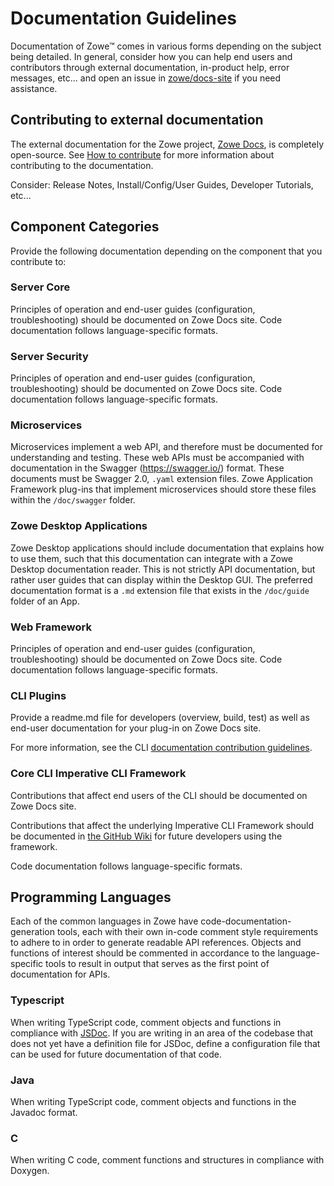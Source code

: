 # Documentation Guidelines

Documentation of Zowe&trade; comes in various forms depending on the subject being detailed. In general, consider how you can help end users and contributors through external documentation, in-product help, error messages, etc... and open an issue in [zowe/docs-site](https://github.com/zowe/docs-site) if you need assistance.

## Contributing to external documentation 
The external documentation for the Zowe project, [Zowe Docs](https://docs.zowe.org/), is completely open-source. See [How to contribute](../contributing.md) for more information about contributing to the documentation.

Consider: Release Notes, Install/Config/User Guides, Developer Tutorials, etc... 

## Component Categories

Provide the following documentation depending on the component that you contribute to: 

### Server Core

Principles of operation and end-user guides (configuration, troubleshooting) should be documented on Zowe Docs site. Code documentation follows language-specific formats.

### Server Security

Principles of operation and end-user guides (configuration, troubleshooting) should be documented on Zowe Docs site. Code documentation follows language-specific formats.

### Microservices

Microservices implement a web API, and therefore must be documented for understanding and testing. These web APIs must be accompanied with documentation in the Swagger (https://swagger.io/) format. These documents must be Swagger 2.0, `.yaml` extension files. Zowe Application Framework plug-ins that implement microservices should store these files within the `/doc/swagger` folder.

### Zowe Desktop Applications

Zowe Desktop applications should include documentation that explains how to use them, such that this documentation can integrate with a Zowe Desktop documentation reader. This is not strictly API documentation, but rather user guides that can display within the Desktop GUI. The preferred documentation format is a `.md` extension file that exists in the `/doc/guide` folder of an App.

### Web Framework

Principles of operation and end-user guides (configuration, troubleshooting) should be documented on Zowe Docs site. Code documentation follows language-specific formats.

### CLI Plugins

Provide a readme.md file for developers (overview, build, test) as well as end-user documentation for your plug-in on Zowe Docs site. 

For more information, see the CLI [documentation contribution guidelines](https://github.com/zowe/zowe-cli/blob/conformance/CONTRIBUTING.md#documentation-guidelines).

### Core CLI Imperative CLI Framework

Contributions that affect end users of the CLI should be documented on Zowe Docs site.

Contributions that affect the underlying Imperative CLI Framework should be documented in [the GitHub Wiki](https://github.com/zowe/imperative/wiki) for future developers using the framework.

Code documentation follows language-specific formats.

## Programming Languages

Each of the common languages in Zowe have code-documentation-generation tools, each with their own in-code comment style requirements to adhere to in order to generate readable API references. Objects and functions of interest should be commented in accordance to the language-specific tools to result in output that serves as the first point of documentation for APIs.

### Typescript

When writing TypeScript code, comment objects and functions in compliance with [JSDoc](http://usejsdoc.org/). If you are writing in an area of the codebase that does not yet have a definition file for JSDoc, define a configuration file that can be used for future documentation of that code.

### Java

When writing TypeScript code, comment objects and functions in the Javadoc format.

### C

When writing C code, comment functions and structures in compliance with Doxygen.
